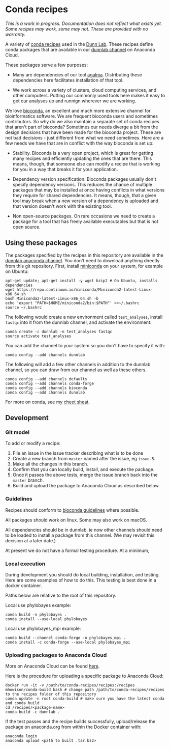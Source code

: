 # Conda recipes

*This is a work in progress. Documentation does not reflect what exists yet.
Some recipes may work, some may not. These are provided with no warranty.*


A variety of
[conda recipes](https://conda.io/docs/user-guide/tasks/build-packages/recipe.html)
used in the [Dunn Lab](http://dunnlab.org). These recipes define conda packages
that are available in our [dunnlab channel](https://anaconda.org/dunnlab/) on
Anaconda Cloud.

These packages serve a few purposes:

- Many are dependencies of our tool
[agalma](https://bitbucket.org/caseywdunn/agalma). Distributing these
dependencies here facilitates installation of that tool.

- We work across a variety of clusters, cloud computing services, and other
  computers. Putting our commonly used tools here makes it easy to get our
  analyses up and runnign wherever we are working.

We love [bioconda](http://bioconda.github.io), an excellent and much more
extensive channel for bioinformatics software. We are frequent bioconda users and
sometimes contributors. So why do we also maintain a separate set of conda
recipes that aren't part of bioconda? Sometimes our needs diverge a bit from
the design decisions that have been made for the bioconda project. These are
not bad decisions - just different from what we need sometimes. Here are a few
needs we have that are in conflict with the way bioconda is set up:

- Stability. Bioconda is a very open project, which is great for getting many
  recipes and efficiently updating the ones that are there. This means, though,
  that someone else can modify a recipe that is working for you in a way that
  breaks it for your application.

- Dependency version specification. Bioconda packages usually don't specify
  dependency versions. This reduces the chance of multiple packages that may be
  installed at once having conflicts in what versions they require for
  shared dependencies. It means, though, that a given tool may break when a new
  version of a dependency is uploaded and that version doesn't work with the
  existing tool.

- Non open-source packages. On rare occasions we need to create a package for
  a tool that has freely available executables but that is not open source.

## Using these packages

The packages specified by the recipes in this repository are available in the
[dunnlab anaconda channel](https://anaconda.org/dunnlab/). You don't need to
download anything directly from this git repository. First, install
[miniconda](https://conda.io/docs/user-guide/install/index.html) on
your system, for example on Ubuntu:

    apt-get update; apt-get install -y wget bzip2 # On Ubuntu, installs dependencies
    wget https://repo.continuum.io/miniconda/Miniconda2-latest-Linux-x86_64.sh
    bash Miniconda2-latest-Linux-x86_64.sh -b
    echo 'export "PATH=$HOME/miniconda2/bin:$PATH"' >>~/.bashrc
    source ~/.bashrc


The following would create a new environment called `test_analyses`, install
`fastqc` into it from the dunnlab channel, and activate the environment:

    conda create -c dunnlab -n test_analyses fastqc
    source activate test_analyses

You can add the channel to your system so you don't have to specify it with:

    conda config --add channels dunnlab

The following will add a few other channels in addition to the dunnlab channel,
so you can draw from our channel as well as these others.

    conda config --add channels defaults
    conda config --add channels conda-forge
    conda config --add channels bioconda
    conda config --add channels dunnlab

For more on conda, see my [cheet sheat](https://gist.github.com/caseywdunn/59c94fc81db53c5916ff9930b72d4e71).

## Development

### Git model

To add or modify a recipe:

1. File an issue in the issue tracker describing what is to be done
2. Create a new branch from `master` named after the issue, eg `issue-5`.
3. Make all the changes in this branch.
4. Confirm that you can locally build, install, and execute the package.
5. Once it passes the above tests, merge the issue branch back into the
   `master` branch.
6. Build and upload the package to Anaconda Cloud as described below.

### Guidelines

Recipes should conform to [bioconda guidelines](http://bioconda.github.io/guidelines.html)
where possible.

All packages should work on linux. Some may also work on macOS.

All dependencies should be in dunnlab, ie now other channels should need to be
loaded to install a package from this channel. (We may revisit this decision at
a later date.)

At present we do not have a formal testing procedure. At a minimum,

### Local execution

During development you should do local building, installation, and testing.
Here are some examples of how to do this. This testing is best done in a
docker container.

Paths below are relative to the root of this repository.

Local use phylobayes example:

    conda build -n phylobayes .
    conda install --use-local phylobayes

Local use phylobayes_mpi example:

    conda build --channel conda-forge -n phylobayes_mpi .
    conda install -c conda-forge --use-local phylobayes_mpi

### Uploading packages to Anaconda Cloud

More on Anaconda Cloud can be found [here](https://docs.anaconda.com/anaconda-cloud/user-guide/tasks/work-with-packages).

Here is the procedure for uploading a specific package to Anaconda Cloud:

    docker run -it -v /path/to/conda-recipes/recipes:/recipes mhowison/conda-build bash # change path /path/to/conda-recipes/recipes to the recipes folder of this repository
    conda update -n root conda-build # make sure you have the latest conda and conda build
    cd /recipes/<package-name>
    conda build -c dunnlab .

If the test passes and the recipe builds successfully, upload/release the package on anaconda.org from within the Docker container with:

    anaconda login
    anaconda upload <path to built .tar.bz2>
